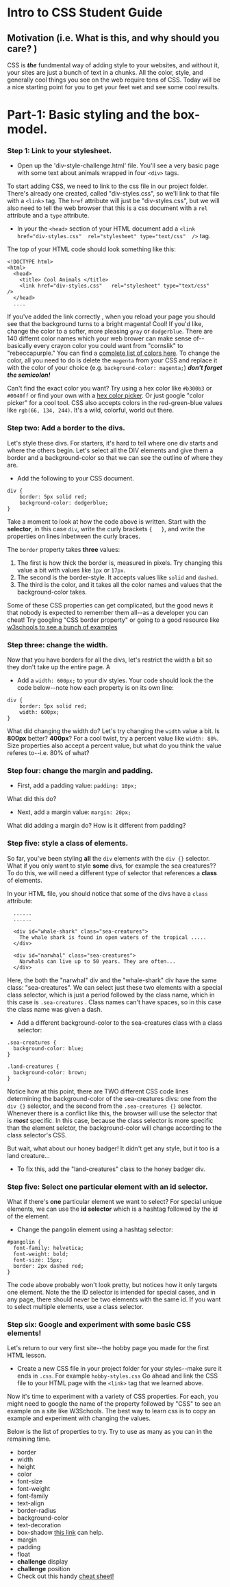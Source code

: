 # Intro to CSS Student Guide

## Motivation (i.e. What is this, and why should you care? )

CSS is ***the*** fundmental way of adding style to your websites, and without it, your sites are just a bunch of text in a chunks. All the color, style, and generally cool things you see on the web require tons of CSS. Today will be a nice starting point for you to get your feet wet and see some cool results.



# Part-1: Basic styling and the box-model.

### Step 1: Link to your stylesheet.

+ Open up the 'div-style-challenge.html' file. You'll see a very basic page with some text about animals wrapped in four `<div>` tags.

To start adding CSS, we need to link to the css file in our project folder. There's already one created, called "div-styles.css", so we'll link to that file with a `<link>` tag. The `href` attribute will just be "div-styles.css", but we will also need to tell the web browser that this is a css document with a `rel` attribute and a `type` attribute.

+ In your the `<head>` section of your HTML document add a `<link href="div-styles.css"  rel="stylesheet" type="text/css"  />` tag.

The top of your HTML code should look something like this:
```
<!DOCTYPE html>
<html>
  <head>
    <title> Cool Animals </title>
    <link href="div-styles.css"   rel="stylesheet" type="text/css"    />
  </head>
  ....
```

If you've added the link correctly , when you reload your page you should see that the background turns to a bright magenta! Cool! If you'd like, change the color to a softer, more pleasing `gray` or `dodgerblue`.
There are 140 differnt color names which your web brower can make sense of--basically every crayon color you could want from "cornslik" to "rebeccapurple." You can find a [complete list of colors here](http://www.w3schools.com/colors/colors_names.asp). To change the color, all you need to do is delete the `magenta` from your CSS and replace it with the color of your choice (e.g. `background-color: magenta;`) ***don't forget the semicolon!***

Can't find the exact color you want? Try using a hex color like `#b300b3` or `#0040ff` or find your own with a [hex color picker](http://www.w3schools.com/colors/colors_picker.asp). Or just google "color picker" for a cool tool. CSS also accepts colors in the red-green-blue values like `rgb(66, 134, 244)`. It's a wild, colorful, world out there.


### Step two: Add a border to the divs.

Let's style these divs. For starters, it's hard to tell where one div starts and where the others begin. Let's select all the DIV elements and give them a border and a background-color so that we can see the outline of where they are.

+ Add the following to your CSS document.

```
div {
    border: 5px solid red;
    background-color: dodgerblue;
}
```

Take a moment to look at how the code above is written. Start with the **selector**, in this case `div`, write the curly brackets `{   }`, and write the properties on lines inbetween the curly braces.

The `border` property takes **three** values:
1. The first is how thick the border is, measured in pixels. Try changing this value a bit with values like `1px` or `17px`.
2. The second is the border-style. It accepts values like `solid` and `dashed`.
3. The third is the color, and it takes all the color names and values that the background-color takes.

Some of these CSS properties can get complicated, but the good news it that nobody is expected to remember them all--as a developer you can cheat! Try googling "CSS border property" or going to a good resource like [w3schools to see a bunch of examples](http://www.w3schools.com/css/css_border.asp)


### Step three: change the width.

Now that you have borders for all the divs, let's restrict the width a bit so they don't take up the entire page. A

+ Add a `width: 600px;` to your div styles. Your code should look the the code below--note how each property is on its own line:

```
div {
    border: 5px solid red;
    width: 600px;
}
```


What did changing the width do? Let's try changing the `width` value a bit. Is **800px** better? **400px**? For a cool twist, try a percent value like `width: 80%`. Size properties also accept a percent value, but what do you think the value referes to--i.e. 80% of what?


### Step four: change the margin and padding.

+ First, add a padding value: `padding: 10px;`

What did this do?

+ Next, add a margin value: `margin: 20px;`

What did adding a margin do? How is it different from padding?


### Step five: style a class of elements.

So far, you've been styling **all** the `div` elements with the `div {}` selector. What if you only want to style **some** divs, for example the sea creatures?? To do this, we will need a different type of selector that references a **class** of elements.

In your HTML file, you should notice that some of the divs have a `class` attribute:

```
  ......
  ......

  <div id="whale-shark" class="sea-creatures">
    The whale shark is found in open waters of the tropical .....
  </div>

  <div id="narwhal" class="sea-creatures">
    Narwhals can live up to 50 years. They are often...
  </div>

```

Here, the both the "narwhal" div and the "whale-shark" div have the same class: "sea-creatures". We can select just these two elements with a special class selector, which is just a period followed by the class name, which in this case is `.sea-creatures` . Class names can't have spaces, so in this case the class name was given a dash.

+ Add a different background-color to the sea-creatures class with a class selector:

```
.sea-creatures {
  background-color: blue;
}

.land-creatures {
  background-color: brown;
}

```

Notice how at this point, there are TWO different CSS code lines determining the background-color of the sea-creatures divs: one from the `div {}` selector, and the second from the `.sea-creatures {}` selector. Whenever there is a conflict like this, the browser will use the selector that is ***most*** specific. In this case, because the class selector is more specific than the element selctor, the background-color will change according to the class selector's CSS.

But wait, what about our honey badger! It didn't get any style, but it too is a land creature...

+ To fix this, add the "land-creatures" class to the honey badger div.

### Step five: Select one particular element with an id selector.

What if there's **one** particular element we want to select? For special unique elements, we can use the **id selector** which is a hashtag followed by the id of the element.

+ Change the pangolin element using a hashtag selector:

```
#pangolin {
  font-family: helvetica;
  font-weight: bold;
  font-size: 15px;
  border: 2px dashed red;
}

```

The code above probably won't look pretty, but notices how it only targets one element. Note the the ID selector is intended for special cases, and in any page, there should never be two elements with the same id. If you want to select multiple elements, use a class selector.

### Step six: Google and experiment with some basic CSS elements!

Let's return to our very first site--the hobby page you made for the first HTML lesson.

+ Create a new CSS file in your project folder for your styles--make sure it ends in `.css`. For example `hobby-styles.css` Go ahead and link the CSS file to your HTML page with the `<link>` tag that we learned above.

Now it's time to experiment with a variety of CSS properties. For each, you might need to google the name of the property followed by "CSS" to see an example on a site like W3Schools. The best way to learn css is to copy an example and experiment with changing the values.

Below is the list of properties to try. Try to use as many as you can in the remaining time.

+ border
+ width
+ height
+ color
+ font-size
+ font-weight
+ font-family
+ text-align
+ border-radius
+ background-color
+ text-decoration
+ box-shadow  [this link](http://www.cssmatic.com/box-shadow) can help.
+ margin
+ padding
+ float
+ **challenge** display
+ **challenge** position
+ Check out this handy [cheat sheet!](https://www.smashingmagazine.com/wp-content/uploads/images/css3-cheat-sheet/css3-cheat-sheet.pdf)
